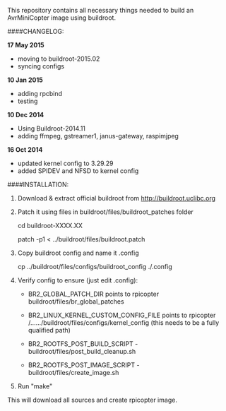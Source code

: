This repository contains all necessary things needed to build an AvrMiniCopter image using buildroot.

####CHANGELOG:

**17 May 2015**
- moving to buildroot-2015.02
- syncing configs

**10 Jan 2015**
- adding rpcbind
- testing

**10 Dec 2014**
- Using Buildroot-2014.11
- adding ffmpeg, gstreamer1, janus-gateway, raspimjpeg

**16 Oct 2014**
- updated kernel config to 3.29.29
- added SPIDEV and NFSD to kernel config


####INSTALLATION:
1) Download & extract official buildroot from http://buildroot.uclibc.org

2) Patch it using files in buildroot/files/buildroot_patches folder

	cd buildroot-XXXX.XX

	patch -p1 < ../buildroot/files/buildroot.patch

3) Copy buildroot config and name it .config

	cp ../buildroot/files/configs/buildroot_config ./.config

4) Verify config to ensure (just edit .config):

	- BR2_GLOBAL_PATCH_DIR points to rpicopter buildroot/files/br_global_patches

	- BR2_LINUX_KERNEL_CUSTOM_CONFIG_FILE points to rpicopter /....../buildroot/files/configs/kernel_config  (this needs to be a fully qualified path) 

	- BR2_ROOTFS_POST_BUILD_SCRIPT - buildroot/files/post_build_cleanup.sh

	- BR2_ROOTFS_POST_IMAGE_SCRIPT - buildroot/files/create_image.sh

5) Run "make"

This will download all sources and create rpicopter image.
